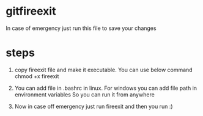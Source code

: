 # gitfireexit
In case of emergency just run this file to save your changes

# steps
1. copy fireexit file and make it executable. You can use below command
chmod +x fireexit

2. You can add file in .bashrc in linux. For windows you can add file path in environment variables 
   So you can run it from anywhere

3. Now in case off emergency just run fireexit and then you run :)
